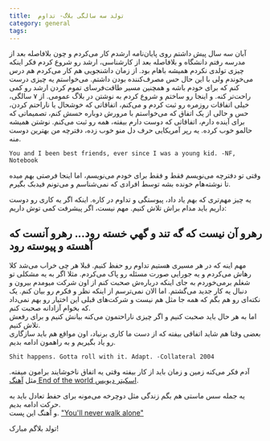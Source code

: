 ```yaml
---
title:  تولد سه سالگی بلاگ- تداوم
category: general
tags:
---
```


آبان سه سال پیش داشتم روی پایان‌نامه ارشدم کار می‌کردم و چون بلافاصله بعد از مدرسه رفتم دانشگاه و بلافاصله بعد از کارشناسی، ارشد رو شروع کردم فکر اینکه چیزی تولدی نکردم همیشه باهام بود. از زمان داشنجویی هم کار می‌کردم هم درس می‌خوندم ولی با این حال حس مصرف‌کننده بودن داشتم. می‌خواستم یه چیزی درست کنم که برای خودم باشه و همچنین مسیر طاقت‌فرسای تموم کردن ارشد رو کمی راحت‌تر کنه. و اینجا رو ساختم و شروع کردم به نوشتن در بلاگ عمومی. از ۷ سالگی، خیلی اتفاقات روزمره رو ثبت کردم و می‌کنم، اتفاقاتی که خوشحال یا ناراحتم کردن، حس و حالی از یک اتفاق که می‌خواستم با مرورش دوباره حسش کنم، تصمیماتی که برای آینده دارم، اتفاقاتی که دوست دارم بیفته، همه رو ثبت می‌کنم. نوشتن همیشه حالمو خوب کرده. یه رپر آمریکایی حرف دل منو خوب زده، دفترچه من بهترین دوست منه.

    You and I been best friends, ever since I was a young kid. -NF, Notebook

وقتی تو دفترچه می‌نویسم فقط و فقط برای خودم می‌نویسم، اما اینجا فرصتی بهم میده تا نوشته‌هام خونده بشه توسط افرادی که نمی‌شناسم و می‌تونم فیدبک بگیرم.

یه چیز مهم‌تری که بهم یاد داد، پیوستگی و تداوم در کاره. اینکه اگر یه کاری رو دوست داریم باید مدام براش تلاش کنیم. مهم نیست، اگر پیشرفت کمی توش داریم:

## رهرو آن نيست كه گه تند و گهي خسته رود... رهرو آنست كه آهسته و پيوسته رود

مهم اینه که در هر مسیری هستیم تداوم رو حفظ کنیم. قبلا هر چی خراب می‌شد کلا رهاش می‌کردم و یه جورایی صورت مسئله رو پاک می‌کردم. مثلا اگر به یه مشکلی تو شغلم برمی‌خوردم به جای اینکه درباره‌ش صحبت کنم از اون شرکت میومدم بیرون و دنبال یه کار جدید می‌گشتم. اما الان نمی‌ترسم از اینکه نظر و  فکرم رو بیان کنم. یک نکته‌ای رو هم بگم که همه جا مثل هم نیست و شرکت‌های قبلی این اختیار رو بهم نمی‌داد که بخوام آزادانه صحبت کنم.<br>
اما به هر حال باید صحبت کنیم و اگر چیزی ناراحتمون می‌کنه بیانش کنیم و برای رفعش تلاش کنیم. <br>
بعضی وقتا هم شاید اتفاقی بیفته که از دست ما کاری برنیاد، اون مواقع هم باید سازگاری رو یاد بگیریم و به راهمون ادامه بدیم.

    Shit happens. Gotta roll with it. Adapt. -Collateral 2004

آدم فکر می‌کنه زمین و زمان باید از کار بیفته وقتی یه اتفاق ناخوشایند برامون میفته. مثل [آهنگ End of the world اسکیتر دیویس](https://www.youtube.com/watch?v=xHa6a3FtPJg).

یه جمله سس ماستی هم بگم زندگی مثل دوچرخه می‌مونه برای حفط تعادل باید به حرکت ادامه بدیم.<br>
و آهنگ این پست. ["You'll never walk alone"](https://www.youtube.com/watch?v=OV5_LQArLa0)

تولد بلاگم مبارک!

